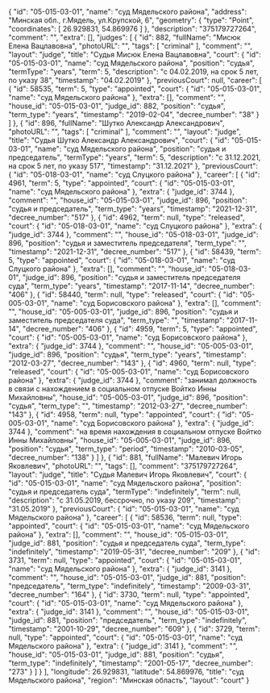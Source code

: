 {
    "id": "05-015-03-01",
    "name": "суд Мядельского района",
    "address": "Минская обл., г.Мядель, ул.Крупской, 6",
    "geometry": {
        "type": "Point",
        "coordinates": [
            26.929831,
            54.869976
        ]
    },
    "description": "375179727264",
    "comment": "",
    "extra": [],
    "judges": [
        {
            "id": 882,
            "fullName": "Мисюк Елена Вацлавовна",
            "photoURL": "",
            "tags": [
                "criminal"
            ],
            "comment": "",
            "layout": "judge",
            "title": "Судья Мисюк Елена Вацлавовна",
            "court": {
                "id": "05-015-03-01",
                "name": "суд Мядельского района",
                "position": "судья",
                "termType": "years",
                "term": 5,
                "description": "c 04.02.2019, на срок 5 лет, по указу 38",
                "timestamp": "04.02.2019"
            },
            "previousCourt": null,
            "career": [
                {
                    "id": 58535,
                    "term": 5,
                    "type": "appointed",
                    "court": {
                        "id": "05-015-03-01",
                        "name": "суд Мядельского района"
                    },
                    "extra": [],
                    "comment": "",
                    "house_id": "05-015-03-01",
                    "judge_id": 882,
                    "position": "судья",
                    "term_type": "years",
                    "timestamp": "2019-02-04",
                    "decree_number": "38"
                }
            ]
        },
        {
            "id": 896,
            "fullName": "Шутко Александр Александрович",
            "photoURL": "",
            "tags": [
                "criminal"
            ],
            "comment": "",
            "layout": "judge",
            "title": "Судья Шутко Александр Александрович",
            "court": {
                "id": "05-015-03-01",
                "name": "суд Мядельского района",
                "position": "судья и председатель",
                "termType": "years",
                "term": 5,
                "description": "c 31.12.2021, на срок 5 лет, по указу 517",
                "timestamp": "31.12.2021"
            },
            "previousCourt": {
                "id": "05-018-03-01",
                "name": "суд Слуцкого района"
            },
            "career": [
                {
                    "id": 4961,
                    "term": 5,
                    "type": "appointed",
                    "court": {
                        "id": "05-015-03-01",
                        "name": "суд Мядельского района"
                    },
                    "extra": {
                        "judge_id": 3744
                    },
                    "comment": "",
                    "house_id": "05-015-03-01",
                    "judge_id": 896,
                    "position": "судья и председатель",
                    "term_type": "years",
                    "timestamp": "2021-12-31",
                    "decree_number": "517"
                },
                {
                    "id": 4962,
                    "term": null,
                    "type": "released",
                    "court": {
                        "id": "05-018-03-01",
                        "name": "суд Слуцкого района"
                    },
                    "extra": {
                        "judge_id": 3744
                    },
                    "comment": "",
                    "house_id": "05-018-03-01",
                    "judge_id": 896,
                    "position": "судья и заместитель председателя",
                    "term_type": "",
                    "timestamp": "2021-12-31",
                    "decree_number": "517"
                },
                {
                    "id": 58439,
                    "term": 5,
                    "type": "appointed",
                    "court": {
                        "id": "05-018-03-01",
                        "name": "суд Слуцкого района"
                    },
                    "extra": [],
                    "comment": "",
                    "house_id": "05-018-03-01",
                    "judge_id": 896,
                    "position": "судья и заместитель председателя суда",
                    "term_type": "years",
                    "timestamp": "2017-11-14",
                    "decree_number": "406"
                },
                {
                    "id": 58440,
                    "term": null,
                    "type": "released",
                    "court": {
                        "id": "05-005-03-01",
                        "name": "суд Борисовского района"
                    },
                    "extra": [],
                    "comment": "",
                    "house_id": "05-005-03-01",
                    "judge_id": 896,
                    "position": "судья и заместитель председателя суда",
                    "term_type": "",
                    "timestamp": "2017-11-14",
                    "decree_number": "406"
                },
                {
                    "id": 4959,
                    "term": 5,
                    "type": "appointed",
                    "court": {
                        "id": "05-005-03-01",
                        "name": "суд Борисовского района"
                    },
                    "extra": {
                        "judge_id": 3744
                    },
                    "comment": "",
                    "house_id": "05-005-03-01",
                    "judge_id": 896,
                    "position": "судья",
                    "term_type": "years",
                    "timestamp": "2012-03-27",
                    "decree_number": "143"
                },
                {
                    "id": 4960,
                    "term": null,
                    "type": "released",
                    "court": {
                        "id": "05-005-03-01",
                        "name": "суд Борисовского района"
                    },
                    "extra": {
                        "judge_id": 3744
                    },
                    "comment": "занимал должность в связи с нахождением в социальном отпуске Войтко Инны Михайловны",
                    "house_id": "05-005-03-01",
                    "judge_id": 896,
                    "position": "судья",
                    "term_type": "",
                    "timestamp": "2012-03-27",
                    "decree_number": "143"
                },
                {
                    "id": 4958,
                    "term": null,
                    "type": "appointed",
                    "court": {
                        "id": "05-005-03-01",
                        "name": "суд Борисовского района"
                    },
                    "extra": {
                        "judge_id": 3744
                    },
                    "comment": "на время нахождения в социальном отпуске Войтко Инны Михайловны",
                    "house_id": "05-005-03-01",
                    "judge_id": 896,
                    "position": "судья",
                    "term_type": "period",
                    "timestamp": "2010-03-05",
                    "decree_number": "138"
                }
            ]
        },
        {
            "id": 881,
            "fullName": "Малевич Игорь Яковлевич",
            "photoURL": "",
            "tags": [],
            "comment": "375179727264",
            "layout": "judge",
            "title": "Судья Малевич Игорь Яковлевич",
            "court": {
                "id": "05-015-03-01",
                "name": "суд Мядельского района",
                "position": "судья и председатель суда",
                "termType": "indefinitely",
                "term": null,
                "description": "c 31.05.2019, бессрочно, по указу 209",
                "timestamp": "31.05.2019"
            },
            "previousCourt": {
                "id": "05-015-03-01",
                "name": "суд Мядельского района"
            },
            "career": [
                {
                    "id": 58536,
                    "term": null,
                    "type": "appointed",
                    "court": {
                        "id": "05-015-03-01",
                        "name": "суд Мядельского района"
                    },
                    "extra": [],
                    "comment": "",
                    "house_id": "05-015-03-01",
                    "judge_id": 881,
                    "position": "судья и председатель суда",
                    "term_type": "indefinitely",
                    "timestamp": "2019-05-31",
                    "decree_number": "209"
                },
                {
                    "id": 3731,
                    "term": null,
                    "type": "appointed",
                    "court": {
                        "id": "05-015-03-01",
                        "name": "суд Мядельского района"
                    },
                    "extra": {
                        "judge_id": 3141
                    },
                    "comment": "",
                    "house_id": "05-015-03-01",
                    "judge_id": 881,
                    "position": "председатель",
                    "term_type": "indefinitely",
                    "timestamp": "2009-03-31",
                    "decree_number": "164"
                },
                {
                    "id": 3730,
                    "term": null,
                    "type": "appointed",
                    "court": {
                        "id": "05-015-03-01",
                        "name": "суд Мядельского района"
                    },
                    "extra": {
                        "judge_id": 3141
                    },
                    "comment": "",
                    "house_id": "05-015-03-01",
                    "judge_id": 881,
                    "position": "председатель",
                    "term_type": "indefinitely",
                    "timestamp": "2001-10-29",
                    "decree_number": "609"
                },
                {
                    "id": 3729,
                    "term": null,
                    "type": "appointed",
                    "court": {
                        "id": "05-015-03-01",
                        "name": "суд Мядельского района"
                    },
                    "extra": {
                        "judge_id": 3141
                    },
                    "comment": "",
                    "house_id": "05-015-03-01",
                    "judge_id": 881,
                    "position": "судья",
                    "term_type": "indefinitely",
                    "timestamp": "2001-05-17",
                    "decree_number": "273"
                }
            ]
        }
    ],
    "longitude": 26.929831,
    "latitude": 54.869976,
    "title": "суд Мядельского района",
    "region": "Минская область",
    "layout": "court"
}